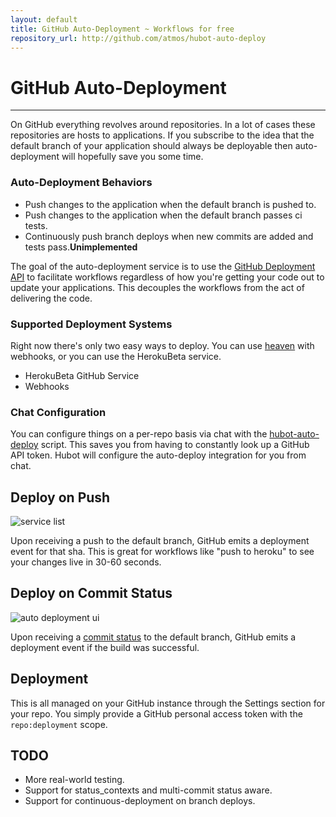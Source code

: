 ```yaml
---
layout: default
title: GitHub Auto-Deployment ~ Workflows for free
repository_url: http://github.com/atmos/hubot-auto-deploy
---
```


# GitHub Auto-Deployment
<hr/>

On GitHub everything revolves around repositories. In a lot of cases these repositories are hosts to applications. If you subscribe to the idea that the default branch of your application should always be deployable then auto-deployment will hopefully save you some time.

### Auto-Deployment Behaviors

* Push changes to the application when the default branch is pushed to.
* Push changes to the application when the default branch passes ci tests.
* Continuously push branch deploys when new commits are added and tests pass.<b>Unimplemented</b>

The goal of the auto-deployment service is to use the [GitHub Deployment API](https://developer.github.com/v3/repos/deployments/) to facilitate workflows regardless of how you're getting your code out to update your applications. This decouples the workflows from the act of delivering the code.

### Supported Deployment Systems

Right now there's only two easy ways to deploy. You can use [heaven](https://github.com/atmos/heaven) with webhooks, or you can use the HerokuBeta service.

* HerokuBeta GitHub Service
* Webhooks

### Chat Configuration

You can configure things on a per-repo basis via chat with the [hubot-auto-deploy](https://github.com/atmos/hubot-auto-deploy) script. This saves you from having to constantly look up a GitHub API token. Hubot will configure the auto-deploy integration for you from chat.

## Deploy on Push

<img src="https://cloud.githubusercontent.com/assets/704696/3698478/df9d14ee-13c2-11e4-9f76-7b5a0da624da.jpg" alt="service list" />

Upon receiving a push to the default branch, GitHub emits a deployment event for that sha. This is great for workflows like "push to heroku" to see your changes live in 30-60 seconds.


## Deploy on Commit Status

<img src="https://cloud.githubusercontent.com/assets/704696/3698492/3942dc04-13c3-11e4-9737-f2b69b5f49bb.jpg" alt="auto deployment ui" />

Upon receiving a [commit status](https://developer.github.com/v3/repos/statuses/) to the default branch, GitHub emits a deployment event if the build was successful.

## Deployment

This is all managed on your GitHub instance through the Settings section for your repo. You simply provide a GitHub personal access token with the `repo:deployment` scope.

## TODO

* More real-world testing.
* Support for status_contexts and multi-commit status aware.
* Support for continuous-deployment on branch deploys.

